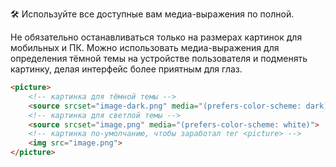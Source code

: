 🛠 Используйте все доступные вам медиа-выражения по полной. 

Не обязательно останавливаться только на размерах картинок для мобильных и ПК. Можно использовать медиа-выражения для определения тёмной темы на устройстве пользователя и подменять картинку, делая интерфейс более приятным для глаз.

```html
<picture>
    <!-- картинка для тёмной темы -->
    <source srcset="image-dark.png" media="(prefers-color-scheme: dark)">
    <!-- картинка для светлой темы -->
    <source srcset="image.png" media="(prefers-color-scheme: white)">
    <!-- картинка по-умолчанию, чтобы заработал тег <picture> -->
    <img src="image.png">
</picture>
```